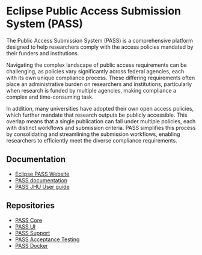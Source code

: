 # Eclipse Public Access Submission System (PASS)

The Public Access Submission System (PASS) is a comprehensive platform designed to help researchers comply with the 
access policies mandated by their funders and institutions.

Navigating the complex landscape of public access requirements can be challenging, as policies vary significantly across
federal agencies, each with its own unique compliance process. These differing requirements often place an
administrative burden on researchers and institutions, particularly when research is funded by multiple agencies, making
compliance a complex and time-consuming task.

In addition, many universities have adopted their own open access policies, which further mandate that research outputs
be publicly accessible. This overlap means that a single publication can fall under multiple policies, each with
distinct workflows and submission criteria. PASS simplifies this process by consolidating and streamlining the
submission workflows, enabling researchers to efficiently meet the diverse compliance requirements.

## Documentation

* [Eclipse PASS Website](https://eclipse-pass.org/index.html)
* [PASS documentation](https://docs.eclipse-pass.org/)
* [PASS JHU User guide](https://pass.jhu.edu/guide/)

## Repositories

* [PASS Core](https://github.com/eclipse-pass/pass-core/blob/main/README.md)
* [PASS UI](https://github.com/eclipse-pass/pass-ui/blob/main/README.md)
* [PASS Support](https://github.com/eclipse-pass/pass-support/blob/main/README.md)
* [PASS Acceptance Testing](https://github.com/eclipse-pass/pass-acceptance-testing/blob/main/README.md)
* [PASS Docker](https://github.com/eclipse-pass/pass-docker/blob/main/README.md)




